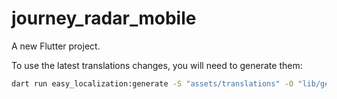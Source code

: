 # journey_radar_mobile

A new Flutter project.


To use the latest translations changes, you will need to generate them:

```sh
dart run easy_localization:generate -S "assets/translations" -O "lib/generated" -f keys -o locale_keys.g.dart
```